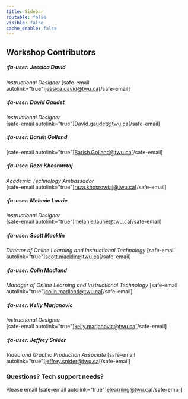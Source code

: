 ```yaml
---
title: Sidebar
routable: false
visible: false
cache_enable: false
---
```


## Workshop Contributors

##### :fa-user: Jessica David
*Instructional Designer*
[safe-email autolink="true"]jessica.david@twu.ca[/safe-email]

##### :fa-user: David Gaudet
*Instructional Designer*  
[safe-email autolink="true"]David.gaudet@twu.ca[/safe-email]

##### :fa-user: Barish Golland  
[safe-email autolink="true"]Barish.Golland@twu.ca[/safe-email]

##### :fa-user: Reza Khosrowtaj
*Academic Technology Ambassador*  
[safe-email autolink="true"]reza.khosrowtaj@twu.ca[/safe-email]

##### :fa-user: Melanie Laurie
*Instructional Designer*  
[safe-email autolink="true"]melanie.laurie@twu.ca[/safe-email]

##### :fa-user: Scott Macklin
*Director of Online Learning and Instructional Technology*
[safe-email autolink="true"]scott.macklin@twu.ca[/safe-email]  

##### :fa-user: Colin Madland
*Manager of Online Learning and Instructional Technology*
[safe-email autolink="true"]colin.madland@twu.ca[/safe-email]  

##### :fa-user: Kelly Marjanovic
*Instructional Designer*  
[safe-email autolink="true"]kelly.marjanovic@twu.ca[/safe-email]  

##### :fa-user: Jeffrey Snider
*Video and Graphic Production Associate*
[safe-email autolink="true"]jeffrey.snider@twu.ca[/safe-email]

### Questions? Tech support needs?
Please email [safe-email autolink="true"]elearning@twu.ca[/safe-email]
